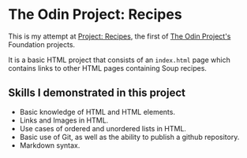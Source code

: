 # The Odin Project: Recipes

This is my attempt at [Project: Recipes](https://www.theodinproject.com/lessons/foundations-recipes), the first of [The Odin Project's](https://www.theodinproject.com/) Foundation projects.

It is a basic HTML project that consists of an ``index.html`` page which contains links to other HTML pages containing Soup recipes.

## Skills I demonstrated in this project
* Basic knowledge of HTML and HTML elements.
* Links and Images in HTML.
* Use cases of ordered and unordered lists in HTML.
* Basic use of Git, as well as the ability to publish a github repository.
* Markdown syntax.
